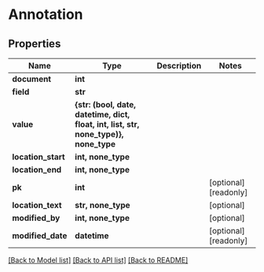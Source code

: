 # Annotation


## Properties
Name | Type | Description | Notes
------------ | ------------- | ------------- | -------------
**document** | **int** |  | 
**field** | **str** |  | 
**value** | **{str: (bool, date, datetime, dict, float, int, list, str, none_type)}, none_type** |  | 
**location_start** | **int, none_type** |  | 
**location_end** | **int, none_type** |  | 
**pk** | **int** |  | [optional] [readonly] 
**location_text** | **str, none_type** |  | [optional] 
**modified_by** | **int, none_type** |  | [optional] 
**modified_date** | **datetime** |  | [optional] [readonly] 

[[Back to Model list]](../README.md#documentation-for-models) [[Back to API list]](../README.md#documentation-for-api-endpoints) [[Back to README]](../README.md)


